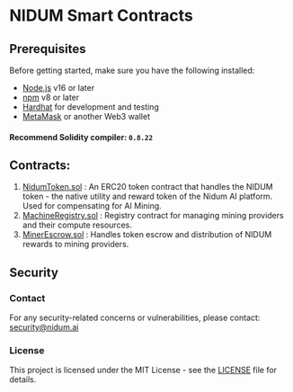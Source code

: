 # NIDUM Smart Contracts

## Prerequisites
Before getting started, make sure you have the following installed:
- [Node.js](https://nodejs.org/) v16 or later
- [npm](https://www.npmjs.com/) v8 or later 
- [Hardhat](https://hardhat.org/) for development and testing
- [MetaMask](https://metamask.io/) or another Web3 wallet

#### Recommend Solidity compiler: `0.8.22`

## Contracts:

1. [NidumToken.sol](./contracts/NidumToken.sol) : An ERC20 token contract that handles the NIDUM token - the native utility and reward token of the Nidum AI platform. Used for compensating for AI Mining.
2. [MachineRegistry.sol](./contracts/MachineRegistry.sol) : Registry contract for managing mining providers and their compute resources.
3. [MinerEscrow.sol](./contracts/MinerEscrow.sol) : Handles token escrow and distribution of NIDUM rewards to mining providers.

## Security

### Contact
For any security-related concerns or vulnerabilities, please contact:
security@nidum.ai

### License
This project is licensed under the MIT License - see the [LICENSE](./LICENSE) file for details.
